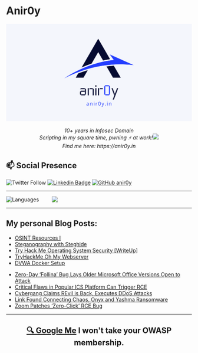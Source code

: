 # Anir0y
![img](https://raw.githubusercontent.com/anir0y/cdn/main/meta.png)

<p align="center"><em>10+ years in Infosec Domain<br>
  Scripting in my square time, pwning ⚡ at work!<img src="https://media.giphy.com/media/WUlplcMpOCEmTGBtBW/giphy.gif" width="30"> <br>
  Find me here: https://anir0y.in
</em></p>

## 📫 Social Presence

![Twitter Follow](https://img.shields.io/twitter/follow/anir0y?color=blue&style=for-the-badge&logo=twitter)
[![Linkedin Badge](https://img.shields.io/badge/Animesh%20Roy-Connect%20on%20linkedin-black?style=for-the-badge&logo=linkedin)](https://www.linkedin.com/in/anir0y/)
[![GitHub anir0y](https://img.shields.io/github/followers/anir0y?label=GitHub&style=for-the-badge&logo=github)](https://github.com/anir0y)

---

<img align='right' src="https://github-readme-stats.vercel.app/api?username=anir0y&show_icons=true&theme=dark" width="380">
<p align="left">
  <img  src="https://github-readme-stats.vercel.app/api/top-langs/?username=anir0y&layout=compact&hide=html,css" alt="Languages" />
</p>


---

## My personal Blog Posts:

<!-- CLASS:START -->
- [OSINT Resources I](https://classroom.anir0y.in/post/osint_resources-i/)
- [Steganography with Steghide](https://classroom.anir0y.in/post/stegnography/)
- [Try Hack Me Operating System Security [WriteUp]](https://classroom.anir0y.in/post/tryhackme-operatingsystemsecurity/)
- [TryHackMe Oh My Webserver](https://classroom.anir0y.in/post/tryhackme-oh-my-webserver/)
- [DVWA Docker Setup](https://classroom.anir0y.in/post/dvwa-docker-setup/)
<!-- CLASS:END -->


<!-- THREAT:START -->
- [Zero-Day ‘Follina’ Bug Lays Older Microsoft Office Versions Open to Attack](https://threatpost.com/zero-day-follina-bug-lays-older-microsoft-office-versions-open-to-attack/179756/)
- [Critical Flaws in Popular ICS Platform Can Trigger RCE](https://threatpost.com/critical-flaws-in-popular-ics-platform-can-trigger-rce/179750/)
- [Cybergang Claims REvil is Back, Executes DDoS Attacks](https://threatpost.com/cybergang-claims-revil-is-back-executes-ddos-attacks/179734/)
- [Link Found Connecting Chaos, Onyx and Yashma Ransomware](https://threatpost.com/chaos-onyx-and-yashma-ransomware/179730/)
- [Zoom Patches ‘Zero-Click’ RCE Bug](https://threatpost.com/zoom-patches-zero-click-rce-bug/179727/)
<!-- THREAT:END -->

---

<h2 align=center>
  <a href="https://google.com/search?q=@anir0y">🔍 Google Me</a> I won't take your OWASP membership. 
</h2>


